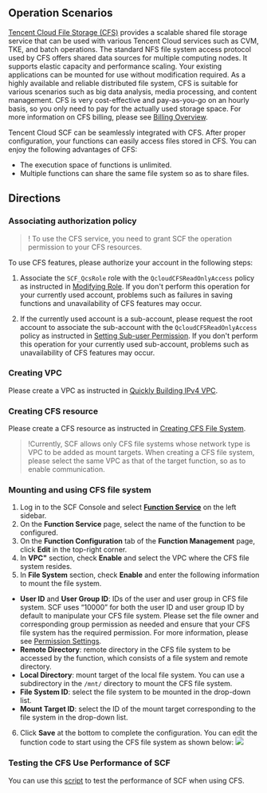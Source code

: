 ## Operation Scenarios

[Tencent Cloud File Storage (CFS)](https://intl.cloud.tencent.com/product/cfs) provides a scalable shared file storage service that can be used with various Tencent Cloud services such as CVM, TKE, and batch operations. The standard NFS file system access protocol used by CFS offers shared data sources for multiple computing nodes. It supports elastic capacity and performance scaling. Your existing applications can be mounted for use without modification required. As a highly available and reliable distributed file system, CFS is suitable for various scenarios such as big data analysis, media processing, and content management.
CFS is very cost-effective and pay-as-you-go on an hourly basis, so you only need to pay for the actually used storage space. For more information on CFS billing, please see [Billing Overview](https://intl.cloud.tencent.com/document/product/582/9553).

Tencent Cloud SCF can be seamlessly integrated with CFS. After proper configuration, your functions can easily access files stored in CFS. You can enjoy the following advantages of CFS:
- The execution space of functions is unlimited.
- Multiple functions can share the same file system so as to share files.

## Directions

### Associating authorization policy
>! To use the CFS service, you need to grant SCF the operation permission to your CFS resources.

To use CFS features, please authorize your account in the following steps:
1. Associate the `SCF_QcsRole` role with the `QcloudCFSReadOnlyAccess` policy as instructed in [Modifying Role](https://intl.cloud.tencent.com/document/product/598/19389).
If you don't perform this operation for your currently used account, problems such as failures in saving functions and unavailability of CFS features may occur.

2. If the currently used account is a sub-account, please request the root account to associate the sub-account with the `QcloudCFSReadOnlyAccess` policy as instructed in [Setting Sub-user Permission](https://intl.cloud.tencent.com/document/product/598/32650). 
If you don't perform this operation for your currently used sub-account, problems such as unavailability of CFS features may occur.





### Creating VPC
Please create a VPC as instructed in [Quickly Building IPv4 VPC](https://intl.cloud.tencent.com/document/product/215/31891).

### Creating CFS resource
Please create a CFS resource as instructed in [Creating CFS File System](https://intl.cloud.tencent.com/document/product/582/9132).
>!Currently, SCF allows only CFS file systems whose network type is VPC to be added as mount targets. When creating a CFS file system, please select the same VPC as that of the target function, so as to enable communication.

### Mounting and using CFS file system
1. Log in to the SCF Console and select **[Function Service](https://console.cloud.tencent.com/scf/list)** on the left sidebar.
2. On the **Function Service** page, select the name of the function to be configured.
3. On the **Function Configuration** tab of the **Function Management** page, click **Edit** in the top-right corner.
4. In **VPC"** section, check **Enable** and select the VPC where the CFS file system resides.
5. In **File System** section, check **Enable** and enter the following information to mount the file system.

 - **User ID** and **User Group ID**: IDs of the user and user group in CFS file system. SCF uses “10000” for both the user ID and user group ID by default to manipulate your CFS file system. Please set the file owner and corresponding group permission as needed and ensure that your CFS file system has the required permission. For more information, please see [Permission Settings](https://intl.cloud.tencent.com/document/product/582/10951).
 - **Remote Directory**: remote directory in the CFS file system to be accessed by the function, which consists of a file system and remote directory.
 -  **Local Directory**: mount target of the local file system. You can use a subdirectory in the `/mnt/` directory to mount the CFS file system.
 -  **File System ID**: select the file system to be mounted in the drop-down list.
 -  **Mount Target ID**: select the ID of the mount target corresponding to the file system in the drop-down list.
6. Click **Save** at the bottom to complete the configuration.
You can edit the function code to start using the CFS file system as shown below:
![](https://main.qcloudimg.com/raw/5ba2b08d89b903cda862135c1f74fc9d.png)

### Testing the CFS Use Performance of SCF
You can use this [script](https://github.com/tencentyun/scf_cfs_demo) to test the performance of SCF when using CFS.